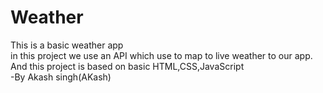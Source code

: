 # Weather
This is a basic weather app
<br>
in this project we use an API which use to map to live weather to our app. And this project is based on basic HTML,CSS,JavaScript
<br>
-By Akash singh(AKash)
